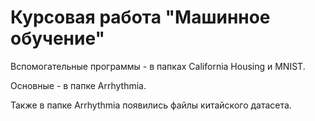 **Курсовая работа "Машинное обучение"**
=========================================

Вспомогательные программы - в папках California Housing и MNIST.

Основные - в папке Arrhythmia.

Также в папке Arrhythmia появились файлы китайского датасета.